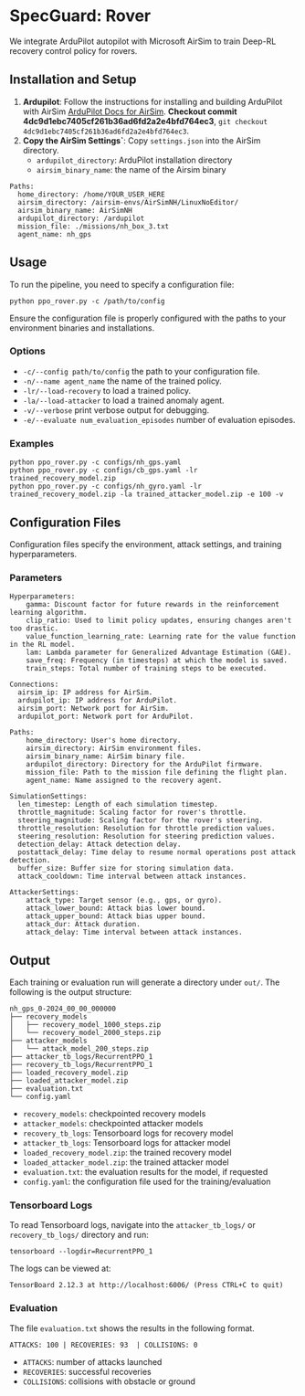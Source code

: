 # SpecGuard: Rover

We integrate ArduPilot autopilot with Microsoft AirSim to train Deep-RL recovery control policy for rovers.

## Installation and Setup

1. **Ardupilot**: Follow the instructions for installing and building ArduPilot with AirSim [ArduPilot Docs for AirSim](https://ardupilot.org/dev/docs/sitl-with-airsim.html). **Checkout commit 4dc9d1ebc7405cf261b36ad6fd2a2e4bfd764ec3**, `git checkout 4dc9d1ebc7405cf261b36ad6fd2a2e4bfd764ec3`.
2. **Copy the AirSim Settings`**: Copy ```settings.json``` into the AirSim directory. 
    - `ardupilot_directory`: ArduPilot installation directory
    - `airsim_binary_name`: the name of the Airsim binary 
```
Paths:
  home_directory: /home/YOUR_USER_HERE
  airsim_directory: /airsim-envs/AirSimNH/LinuxNoEditor/
  airsim_binary_name: AirSimNH
  ardupilot_directory: /ardupilot
  mission_file: ./missions/nh_box_3.txt
  agent_name: nh_gps
``` 

## Usage

To run the pipeline, you need to specify a configuration file:
```
python ppo_rover.py -c /path/to/config
```

Ensure the configuration file is properly configured with the paths to your environment binaries and installations.

### Options
  - `-c/--config path/to/config` the path to your configuration file.
  - `-n/--name agent_name` the name of the trained policy.
  - `-lr/--load-recovery` to load a trained policy.
  - `-la/--load-attacker` to load a trained anomaly agent.
  - `-v/--verbose` print verbose output for debugging.
  - `-e/--evaluate num_evaluation_episodes` number of evaluation episodes.

### Examples
```
python ppo_rover.py -c configs/nh_gps.yaml
python ppo_rover.py -c configs/cb_gps.yaml -lr trained_recovery_model.zip
python ppo_rover.py -c configs/nh_gyro.yaml -lr trained_recovery_model.zip -la trained_attacker_model.zip -e 100 -v
```

## Configuration Files

Configuration files specify the environment, attack settings, and training hyperparameters. 

### Parameters

```
Hyperparameters:
    gamma: Discount factor for future rewards in the reinforcement learning algorithm.
    clip_ratio: Used to limit policy updates, ensuring changes aren't too drastic.
    value_function_learning_rate: Learning rate for the value function in the RL model.
    lam: Lambda parameter for Generalized Advantage Estimation (GAE).
    save_freq: Frequency (in timesteps) at which the model is saved.
    train_steps: Total number of training steps to be executed.

Connections:
  airsim_ip: IP address for AirSim.
  ardupilot_ip: IP address for ArduPilot.
  airsim_port: Network port for AirSim.
  ardupilot_port: Network port for ArduPilot.

Paths:
    home_directory: User's home directory. 
    airsim_directory: AirSim environment files. 
    airsim_binary_name: AirSim binary file. 
    ardupilot_directory: Directory for the ArduPilot firmware. 
    mission_file: Path to the mission file defining the flight plan.
    agent_name: Name assigned to the recovery agent. 

SimulationSettings:
  len_timestep: Length of each simulation timestep.
  throttle_magnitude: Scaling factor for rover's throttle.
  steering_magnitude: Scaling factor for the rover's steering.
  throttle_resolution: Resolution for throttle prediction values. 
  steering_resolution: Resolution for steering prediction values. 
  detection_delay: Attack detection delay.
  postattack_delay: Time delay to resume normal operations post attack detection.
  buffer_size: Buffer size for storing simulation data.
  attack_cooldown: Time interval between attack instances. 
  
AttackerSettings:
    attack_type: Target sensor (e.g., gps, or gyro).
    attack_lower_bound: Attack bias lower bound.
    attack_upper_bound: Attack bias upper bound. 
    attack_dur: Attack duration.
    attack_delay: Time interval between attack instances.
```

## Output

Each training or evaluation run will generate a directory under `out/`. The following is the output structure:
```
nh_gps_0-2024_00_00_000000
├── recovery_models
│   ├── recovery_model_1000_steps.zip
│   └── recovery_model_2000_steps.zip
├── attacker_models
│   └── attack_model_200_steps.zip
├── attacker_tb_logs/RecurrentPPO_1
├── recovery_tb_logs/RecurrentPPO_1
├── loaded_recovery_model.zip
├── loaded_attacker_model.zip
├── evaluation.txt
└── config.yaml
```

- `recovery_models`: checkpointed recovery models
- `attacker_models`: checkpointed attacker models
- `recovery_tb_logs`: Tensorboard logs for recovery model
- `attacker_tb_logs`: Tensorboard logs for attacker model
- `loaded_recovery_model.zip`: the trained recovery model 
- `loaded_attacker_model.zip`: the trained attacker model 
- `evaluation.txt`: the evaluation results for the model, if requested
- `config.yaml`: the configuration file used for the training/evaluation


### Tensorboard Logs

To read Tensorboard logs, navigate into the `attacker_tb_logs/` or `recovery_tb_logs/` directory and run:
```
tensorboard --logdir=RecurrentPPO_1
```
The logs can be viewed at:
```
TensorBoard 2.12.3 at http://localhost:6006/ (Press CTRL+C to quit)
```

### Evaluation

The file `evaluation.txt` shows the results in the following format. 
```
ATTACKS: 100 | RECOVERIES: 93  | COLLISIONS: 0
```

- `ATTACKS`: number of attacks launched
- `RECOVERIES`: successful recoveries
- `COLLISIONS`: collisions with obstacle or ground
```
